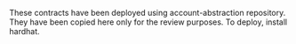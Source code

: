 These contracts have been deployed using account-abstraction repository. They have been copied here only for the review purposes. To deploy, install hardhat.